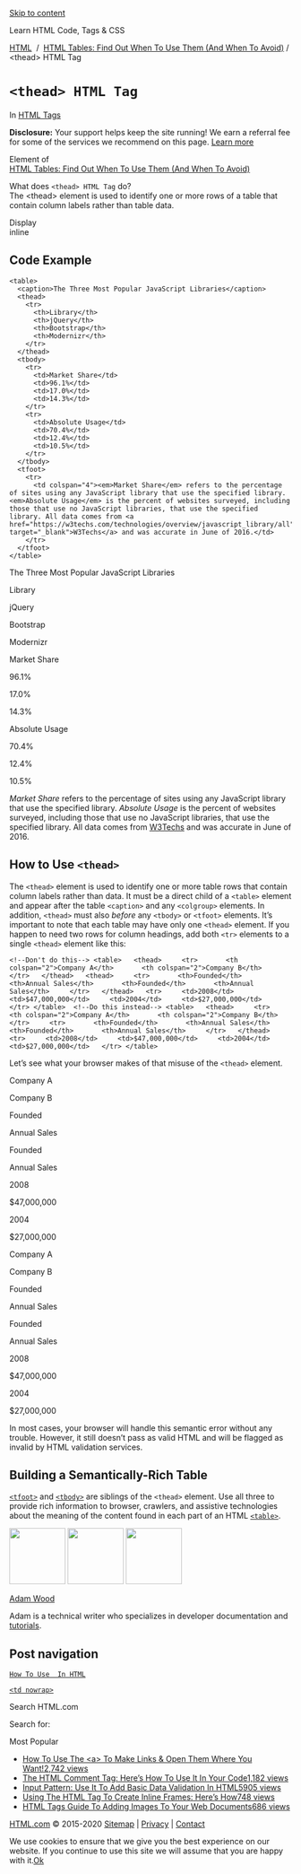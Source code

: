 <a href="#site-main" class="skip-link screen-reader-text">Skip to content</a>



[](https://html.com/)

Learn HTML Code, Tags & CSS

[HTML](https://html.com/)  /  [HTML Tables: Find Out When To Use Them (And When To Avoid)](https://html.com/tables/) / &lt;thead&gt; HTML Tag

`<thead> HTML Tag`
==================

In <span class="post-meta-category">[HTML Tags](https://html.com/tags/)</span>

**Disclosure:** Your support helps keep the site running! We earn a referral fee for some of the services we recommend on this page. [Learn more](https://html.com/disclosure/)

Element of  
[HTML Tables: Find Out When To Use Them (And When To Avoid)](https://html.com/tables/)

What does `<thead> HTML Tag` do?  
The &lt;thead&gt; element is used to identify one or more rows of a table that contain column labels rather than table data.

Display  
inline

Code Example
------------

    <table>
      <caption>The Three Most Popular JavaScript Libraries</caption>
      <thead>
        <tr>
          <th>Library</th>
          <th>jQuery</th>
          <th>Bootstrap</th>
          <th>Modernizr</th>
        </tr>
      </thead>
      <tbody>
        <tr>
          <td>Market Share</td>
          <td>96.1%</td>
          <td>17.0%</td>
          <td>14.3%</td>
        </tr> 
        <tr>
          <td>Absolute Usage</td>
          <td>70.4%</td>
          <td>12.4%</td>
          <td>10.5%</td>
        </tr>
      </tbody> 
      <tfoot>
        <tr>
          <td colspan="4"><em>Market Share</em> refers to the percentage of sites using any JavaScript library that use the specified library. <em>Absolute Usage</em> is the percent of websites surveyed, including those that use no JavaScript libraries, that use the specified library. All data comes from <a href="https://w3techs.com/technologies/overview/javascript_library/all" target="_blank">W3Techs</a> and was accurate in June of 2016.</td>
        </tr>
      </tfoot>
    </table>

The Three Most Popular JavaScript Libraries

Library

jQuery

Bootstrap

Modernizr

Market Share

96.1%

17.0%

14.3%

Absolute Usage

70.4%

12.4%

10.5%

*Market Share* refers to the percentage of sites using any JavaScript library that use the specified library. *Absolute Usage* is the percent of websites surveyed, including those that use no JavaScript libraries, that use the specified library. All data comes from [W3Techs](https://w3techs.com/technologies/overview/javascript_library/all) and was accurate in June of 2016.

<span class="underline"></span>

How to Use `<thead>`
--------------------

The `<thead>` element is used to identify one or more table rows that contain column labels rather than data. It must be a direct child of a `<table>` element and appear after the table `<caption>` and any `<colgroup>` elements. In addition, `<thead>` must also *before* any `<tbody>` or `<tfoot>` elements. It’s important to note that each table may have only one `<thead>` element. If you happen to need two rows for column headings, add both `<tr>` elements to a single `<thead>` element like this:

    <!--Don't do this--> <table>   <thead>     <tr>       <th colspan="2">Company A</th>       <th colspan="2">Company B</th>     </tr>   </thead>   <thead>     <tr>       <th>Founded</th>       <th>Annual Sales</th>       <th>Founded</th>       <th>Annual Sales</th>     </tr>   </thead>   <tr>     <td>2008</td>     <td>$47,000,000</td>     <td>2004</td>     <td>$27,000,000</td>   </tr> </table>  <!--Do this instead--> <table>   <thead>     <tr>       <th colspan="2">Company A</th>       <th colspan="2">Company B</th>     </tr>     <tr>       <th>Founded</th>       <th>Annual Sales</th>       <th>Founded</th>       <th>Annual Sales</th>     </tr>   </thead>   <tr>     <td>2008</td>     <td>$47,000,000</td>     <td>2004</td>     <td>$27,000,000</td>   </tr> </table> 

Let’s see what your browser makes of that misuse of the `<thead>` element.

Company A

Company B

Founded

Annual Sales

Founded

Annual Sales

2008

$47,000,000

2004

$27,000,000

Company A

Company B

Founded

Annual Sales

Founded

Annual Sales

2008

$47,000,000

2004

$27,000,000

In most cases, your browser will handle this semantic error without any trouble. However, it still doesn’t pass as valid HTML and will be flagged as invalid by HTML validation services.

Building a Semantically-Rich Table
----------------------------------

[`<tfoot>`](https://html.com/tags/tfoot/) and [`<tbody>`](https://html.com/tags/tbody/) are siblings of the `<thead>` element. Use all three to provide rich information to browser, crawlers, and assistive technologies about the meaning of the content found in each part of an HTML [`<table>`](https://html.com/tags/table/).

<img src="http://html.com/wp-content/plugins/a3-lazy-load/assets/images/lazy_placeholder.gif" class="lazy lazy-hidden avatar avatar-100 photo" width="100" height="100" />

<img src="http://html.com/wp-content/plugins/a3-lazy-load/assets/images/lazy_placeholder.gif" class="lazy lazy-hidden avatar avatar-100 photo" width="100" height="100" />

<img src="https://secure.gravatar.com/avatar/3af4194cc38fbc6d4e68fbe7536347d5?s=100&amp;d=mm&amp;r=g" class="avatar avatar-100 photo" srcset="https://secure.gravatar.com/avatar/3af4194cc38fbc6d4e68fbe7536347d5?s=200&amp;d=mm&amp;r=g 2x" width="100" height="100" />

[Adam Wood](https://html.com/author/html/)

<span class="fn">Adam is a technical writer who specializes in developer documentation and [tutorials](https://html.com/).</span>

[<span class="saboxplugin-icon-grey saboxplugin-icon-linkedin"></span>](https://www.linkedin.com/in/adammichaelwood)

<span id="tho-end-content" style="display: block; visibility: hidden;"></span>

Post navigation
---------------

[<span class="nav-link-label"><span class="genericon genericon-previous"></span></span>`How To Use  In HTML`](https://html.com/attributes/img-src/)

[`<td nowrap>`<span class="nav-link-label"><span class="genericon genericon-next"></span></span>](https://html.com/attributes/td-nowrap/)

Search HTML.com

<span class="screen-reader-text">Search for:</span>

Most Popular

-   <a href="https://html.com/attributes/a-target/" class="popular_posts_bars_link">How To Use The &lt;a&gt; To Make Links &amp; Open Them Where You Want!</a><span class="popular_posts_bars_comment_count_hold"><a href="https://html.com/attributes/a-target/#comments" class="popular_posts_bars_comment_count">2,742 views</a><span class="popular_posts_bars_comment_count_triangle"></span></span>
-   <a href="https://html.com/tags/comment-tag/" class="popular_posts_bars_link">The HTML Comment Tag: Here’s How To Use It In Your Code</a><span class="popular_posts_bars_comment_count_hold"><a href="https://html.com/tags/comment-tag/#comments" class="popular_posts_bars_comment_count">1,182 views</a><span class="popular_posts_bars_comment_count_triangle"></span></span>
-   <a href="https://html.com/attributes/input-pattern/" class="popular_posts_bars_link">Input Pattern: Use It To Add Basic Data Validation In HTML5</a><span class="popular_posts_bars_comment_count_hold"><a href="https://html.com/attributes/input-pattern/#comments" class="popular_posts_bars_comment_count">905 views</a><span class="popular_posts_bars_comment_count_triangle"></span></span>
-   <a href="https://html.com/tags/iframe/" class="popular_posts_bars_link">Using The HTML Tag To Create Inline Frames: Here’s How</a><span class="popular_posts_bars_comment_count_hold"><a href="https://html.com/tags/iframe/#comments" class="popular_posts_bars_comment_count">748 views</a><span class="popular_posts_bars_comment_count_triangle"></span></span>
-   <a href="https://html.com/tags/img/" class="popular_posts_bars_link">HTML Tags Guide To Adding Images To Your Web Documents</a><span class="popular_posts_bars_comment_count_hold"><a href="https://html.com/tags/img/#comments" class="popular_posts_bars_comment_count">686 views</a><span class="popular_posts_bars_comment_count_triangle"></span></span>

[HTML.com](https://html.com/) © 2015-2020 [Sitemap](https://html.com/sitemap/) | [Privacy](https://html.com/privacy/) | [Contact](https://html.com/contact/)

<span id="cn-notice-text" class="cn-text-container">We use cookies to ensure that we give you the best experience on our website. If you continue to use this site we will assume that you are happy with it.</span><span id="cn-notice-buttons" class="cn-buttons-container"><a href="#" id="cn-accept-cookie" class="cn-set-cookie cn-button bootstrap button">Ok</a></span><a href="javascript:void(0);" id="cn-close-notice" class="cn-close-icon"></a>
